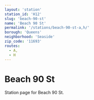 ```yaml
---
layout: 'station'
station_id: 'H12'
slug: 'beach-90-st'
name: 'Beach 90 St'
permalink: '/stations/beach-90-st-a,h/'
borough: 'Queens'
neighborhood: 'Seaside'
zip_code: '11693'
routes:
  - A,
  - H
---
```

# Beach 90 St

Station page for Beach 90 St.
